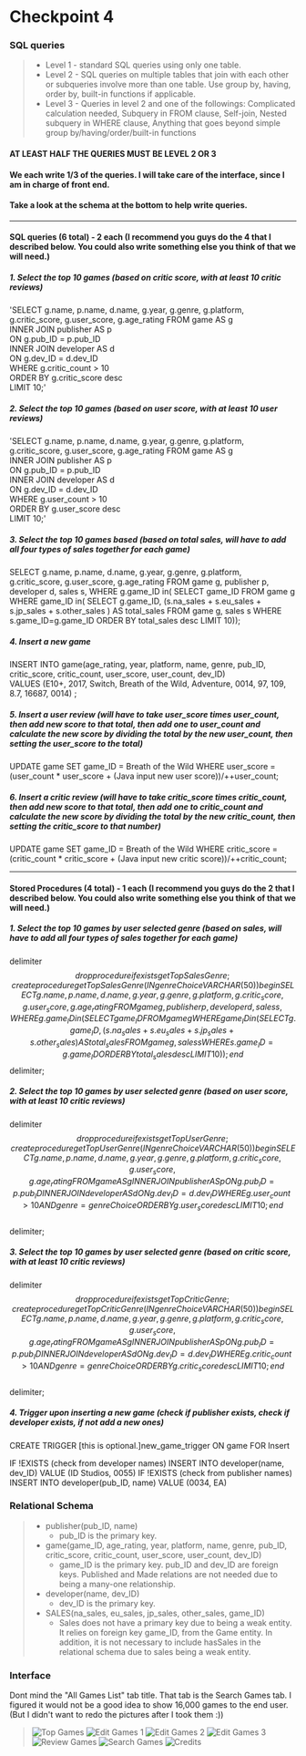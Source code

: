 # Checkpoint 4

### SQL queries
> + Level 1 - standard SQL queries using only one table.
> + Level 2 - SQL queries on multiple tables that join with each other or subqueries involve more than one table. Use group by, having, order by, built-in functions if applicable.
> + Level 3 - 
Queries in level 2 and one of the followings:
Complicated calculation needed,
Subquery in FROM clause,
Self-join,
Nested subquery in WHERE clause,
Anything that goes beyond simple group by/having/order/built-in functions

#### AT LEAST HALF THE QUERIES MUST BE LEVEL 2 OR 3
#### We each write 1/3 of the queries.  I will take care of the interface, since I am in charge of front end.
#### Take a look at the schema at the bottom to help write queries.

-----------------------------------------
#### SQL queries (6 total) - 2 each (I recommend you guys do the 4 that I described below.  You could also write something else you think of that we will need.)

##### 1. Select the top 10 games (based on *critic score*, with at least 10 critic reviews)
'SELECT g.name, p.name, d.name, g.year, g.genre, g.platform, g.critic_score, g.user_score, g.age_rating 
FROM game AS g  
INNER JOIN publisher AS p  
ON g.pub_ID = p.pub_ID  
INNER JOIN developer AS d  
ON g.dev_ID = d.dev_ID  
WHERE g.critic_count > 10  
ORDER BY g.critic_score desc  
LIMIT 10;'  

##### 2. Select the top 10 games (based on *user score*, with at least 10 user reviews)
'SELECT g.name, p.name, d.name, g.year, g.genre, g.platform, g.critic_score, g.user_score, g.age_rating 
FROM game AS g  
INNER JOIN publisher AS p  
ON g.pub_ID = p.pub_ID  
INNER JOIN developer AS d  
ON g.dev_ID = d.dev_ID  
WHERE g.user_count > 10  
ORDER BY g.user_score desc  
LIMIT 10;'  

##### 3. Select the top 10 games based (based on *total sales*, will have to add all four types of sales together for each game)
SELECT g.name, p.name, d.name, g.year, g.genre, g.platform, g.critic_score, g.user_score, g.age_rating
FROM game g, publisher p, developer d, sales s, 
WHERE g.game_ID in(
SELECT game_ID 
FROM game g 
WHERE game_ID in(
SELECT g.game_ID, (s.na_sales + s.eu_sales + s.jp_sales + s.other_sales ) AS total_sales
FROM game g, sales s
WHERE s.game_ID=g.game_ID 
ORDER BY total_sales desc
LIMIT 10));

##### 4. Insert a new game
INSERT INTO game(age_rating, year, platform, name, genre, pub_ID, critic_score, critic_count, user_score, user_count, dev_ID)  
VALUES (E10+, 2017, Switch, Breath of the Wild, Adventure, 0014, 97, 109, 8.7, 16687, 0014) ;

##### 5. Insert a user review (will have to take user_score times user_count, then add new score to that total, then add one to user_count and calculate the new score by dividing the total by the new user_count, then setting the user_score to the total)
UPDATE game
SET game_ID = Breath of the Wild
WHERE user_score = (user_count * user_score +  (Java input new user score))/++user_count; 

##### 6. Insert a critic review (will have to take critic_score times critic_count, then add new score to that total, then add one to critic_count and calculate the new score by dividing the total by the new critic_count, then setting the critic_score to that number)
UPDATE game
SET game_ID = Breath of the Wild
WHERE critic_score = (critic_count * critic_score +  (Java input new critic score))/++critic_count; 

------------------------------------
#### Stored Procedures (4 total) - 1 each (I recommend you guys do the 2 that I described below.  You could also write something else you think of that we will need.)

##### 1. Select the top 10 games by user selected genre (based on *sales*, will have to add all four types of sales together for each game)
delimiter $$
drop procedure if exists getTopSalesGenre;
create procedure getTopSalesGenre(IN genreChoice VARCHAR(50))
begin
SELECT g.name, p.name, d.name, g.year, g.genre, g.platform, g.critic_score, g.user_score, g.age_rating 
FROM game g, publisher p, developer d, sales s, 
WHERE g.game_ID in(
SELECT game_ID
FROM game g 
WHERE game_ID in(
SELECT g.game_ID, (s.na_sales + s.eu_sales + s.jp_sales + s.other_sales ) AS total_sales 
FROM game g, sales s
WHERE s.game_ID=g.game_ID 
ORDER BY total_sales desc 
LIMIT 10));
end $$ 
delimiter;

##### 2. Select the top 10 games by user selected genre (based on *user score*, with at least 10 critic reviews)
delimiter $$  
drop procedure if exists getTopUserGenre;  
create procedure getTopUserGenre(IN genreChoice VARCHAR(50))  
begin  
SELECT g.name, p.name, d.name, g.year, g.genre, g.platform, g.critic_score, g.user_score, g.age_rating  
FROM game AS g  
INNER JOIN publisher AS p  
ON g.pub_ID = p.pub_ID  
INNER JOIN developer AS d  
ON g.dev_ID = d.dev_ID  
WHERE g.user_count > 10 AND genre = genreChoice  
ORDER BY g.user_score desc  
LIMIT 10;  
end $$  
delimiter;  

##### 3. Select the top 10 games by user selected genre (based on *critic score*, with at least 10 critic reviews)
delimiter $$  
drop procedure if exists getTopCriticGenre;  
create procedure getTopCriticGenre(IN genreChoice VARCHAR(50))  
begin  
SELECT g.name, p.name, d.name, g.year, g.genre, g.platform, g.critic_score, g.user_score, g.age_rating 
FROM game AS g  
INNER JOIN publisher AS p  
ON g.pub_ID = p.pub_ID  
INNER JOIN developer AS d  
ON g.dev_ID = d.dev_ID  
WHERE g.critic_count > 10 AND genre = genreChoice 
ORDER BY g.critic_score desc  
LIMIT 10;
end $$  
delimiter; 

##### 4. Trigger upon inserting a new game (check if publisher exists, check if developer exists, if not add a new ones)
CREATE TRIGGER [this is optional.]new_game_trigger
ON game
FOR Insert

IF !EXISTS (check from developer names)
  INSERT INTO developer(name, dev_ID)
  VALUE (ID Studios, 0055)
IF !EXISTS (check from publisher names)
  INSERT INTO developer(pub_ID, name)
  VALUE (0034, EA)

### Relational Schema
> + publisher(pub_ID, name)
>   + pub_ID is the primary key.
> + game(game_ID, age_rating, year, platform, name, genre, pub_ID, critic_score, critic_count, user_score, user_count, dev_ID)
>   + game_ID is the primary key. pub_ID and dev_ID are foreign keys. Published and Made relations are not needed due to being a many-one relationship.
> + developer(name, dev_ID)
>   + dev_ID is the primary key.
> + SALES(na_sales, eu_sales, jp_sales, other_sales, game_ID)
>   + Sales does not have a primary key due to being a weak entity. It relies on foreign key game_ID, from the Game entity. In addition, it is not necessary to include hasSales in the relational schema due to sales being a weak entity.

### Interface
Dont mind the "All Games List" tab title.  That tab is the Search Games tab.  I figured it would not be a good idea to show 16,000 games to the end user.  (But I didn't want to redo the pictures after I took them :))
>![Top Games](https://github.com/uiyotp/cs-366-project/raw/master/interfacePictures/topGames.PNG "Top Games")
>![Edit Games 1](https://github.com/uiyotp/cs-366-project/raw/master/interfacePictures/editGames-1.PNG "Edit Games 1")
>![Edit Games 2](https://github.com/uiyotp/cs-366-project/raw/master/interfacePictures/editGames-2.PNG "Edit Games 2")
>![Edit Games 3](https://github.com/uiyotp/cs-366-project/raw/master/interfacePictures/editGames-3.PNG "Edit Games 3")
>![Review Games](https://github.com/uiyotp/cs-366-project/raw/master/interfacePictures/reviewGames.PNG "Review Games")
>![Search Games](https://github.com/uiyotp/cs-366-project/raw/master/interfacePictures/searchGames.PNG "Search Games")
>![Credits](https://github.com/uiyotp/cs-366-project/raw/master/interfacePictures/credits.PNG "Credits")
